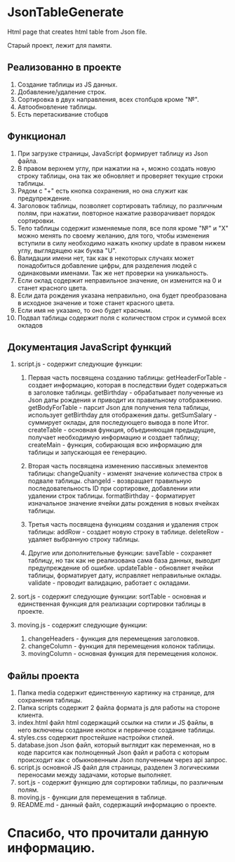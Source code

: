 # JsonTableGenerate 
Html page that creates html table from Json file. 

Старый проект, лежит для памяти.

## Реализованно в проекте 

1. Создание таблицы из JS данных. 
2. Добавление/удаление строк. 
3. Сортировка в двух направления, всех столбцов кроме "№". 
4. Автообновление таблицы.
5. Есть перетаскивание стобцов

## Функционал 

1. При загрузке страницы, JavaScript формирует таблицу из Json файла. 
2. В правом верхнем углу, при нажатии на +, можно создать новую строку таблицы, она так же обновляет и проверяет текущие строки таблицы. 
3. Рядом с "+" есть кнопка сохранения, но она служит как предупреждение. 
4. Заголовок таблицы, позволяет сортировать таблицу, по различным полям, при нажатии, повторное нажатие разворачивает порядок сортировки. 
5. Тело таблицы содержит изменяемые поля, все поля кроме "№" и "Х" можно менять по своему желанию, для того, чтобы изменения вступили в силу необходимо нажать кнопку update в правом нижем углу, выглядящею как буква "U". 
6. Валидации имени нет, так как в некоторых случаях может понадобиться добавление цифры, для разделения людей с одинаковыми именами. Так же нет проверки на уникальность. 
7. Если оклад содержит неправильное значение, он изменится на 0 и станет красного цвета. 
8. Если дата рождения указана неправильно, она будет преобразована в исходное значение и тоже станет красного цвета. 
9. Если имя не указано, то оно будет красным.
10. Подвал таблицы содержит поля с количеством строк и суммой всех окладов 



## Документация JavaScript функций 

1. script.js - содержит следующие функции: 
    1. Первая часть посвящена созданию таблицы: 
        getHeaderForTable - создает информацию, которая в последствии будет содержаться в заголовке таблицы. 
        getBirthday - обрабатывает полученные из Json даты рождения и приводит их правильному отображению. 
        getBodyForTable - парсит Json для получения тела таблицы, использует getBirthday для отображения даты. 
        getSumSalary - суммирует оклады, для последующего вывода в поле Итог. 
        createTable - основная функция, объединяющая предыдущие, получает необходимую информацию и создает таблицу; 
        createMain - функция, собирающая всю информацию для таблицы и запускающая ее генерацию. 

    2. Вторая часть посвящена изменению пассивных элементов таблицы: 
        changeQuanity - изменят значение количества строк в подвале таблицы. 
        changeId - возвращает правильную последовательность ID при сортировке, добавлении или удалении строк таблицы. 
        formatBirthday - форматирует изначальное значение ячейки даты рождения в новых ячейках таблицы. 

    3. Третья часть посвящена функциям создания и удаления строк таблицы: 
        addRow - создает новую строку в таблице. 
        deleteRow - удаляет выбранную строку таблицы. 
    4. Другие или дополнительные функции: 
        saveTable - сохраняет таблицу, но так как не реализована сама база данных, выводит предупреждение об ошибке. 
        updateTable - обновляет ячейки таблицы, форматирует дату, исправляет неправильные оклады. 
        validate - проводит валидацию, работает с окладами. 

2. sort.js - содержит следующие функции: 
    sortTable - основная и единственная функция для реализации сортировки таблицы в проекте. 

3. moving.js - содержит следующие функции:
    1. changeHeaders - функция для перемещения заголовков.
    2. changeColumn - функция для перемещения колонок таблицы.
    3. movingColumn - основная функция для перемещения колонок.


## Файлы проекта 

1. Папка media содержит единственную картинку на странице, для сохранения таблицы. 
2. Папка scripts содержит 2 файла формата js для работы на стороне клиента. 
3. index.html файл html содержащий ссылки на стили и JS файлы, в него включены создание кнопок и первичное создание таблицы. 
4. styles.css содержит простейшие настройки стилей. 
5. database.json Json файл, который выглядит как переменная, но в коде парсится как полноценный Json файл и работа с которым происходит как с обыкновенным Json полученным через api запрос. 
6. script.js основной JS файл для страницы, разделен 3 логическими переносами между задачами, которые выполняет. 
7. sort.js - содержит функцию для сортировки таблицы, по различным полям.
8. moving.js - функции для перемещения в таблице.
9. README.md - данный файл, содержащий информацию о проекте. 

 

# Спасибо, что прочитали данную информацию. 
